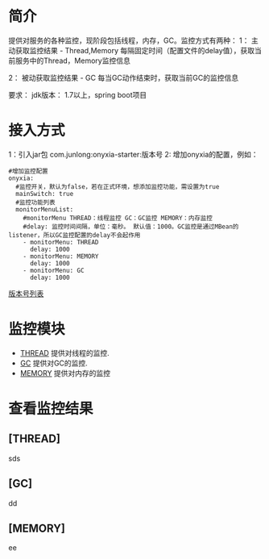 # 简介
提供对服务的各种监控，现阶段包括线程，内存，GC。监控方式有两种：
1： 主动获取监控结果 - Thread,Memory
    每隔固定时间（配置文件的delay值），获取当前服务中的Thread，Memory监控信息
    
2： 被动获取监控结果 - GC
    每当GC动作结束时，获取当前GC的监控信息

要求： jdk版本： 1.7以上，spring boot项目

# 接入方式
1：引入jar包 com.junlong:onyxia-starter:版本号
2: 增加onyxia的配置，例如：

```
#增加监控配置
onyxia:
  #监控开关，默认为false，若在正式环境，想添加监控功能，需设置为true
  mainSwitch: true
  #监控功能列表
  monitorMenuList:
    #monitorMenu THREAD：线程监控 GC：GC监控 MEMORY：内存监控
    #delay: 监控时间间隔，单位：毫秒。 默认值：1000。GC监控是通过MBean的listener，所以GC监控配置的delay不会起作用
    - monitorMenu: THREAD
      delay: 1000
    - monitorMenu: MEMORY
      delay: 1000
    - monitorMenu: GC
      delay: 1000
```

[版本号列表](/CHANGELOG.md)

# 监控模块

- [THREAD](#THREAD)  提供对线程的监控.
- [GC](#GC)  提供对GC的监控.
- [MEMORY](#MEMORY)  提供对内存的监控

# 查看监控结果

## [THREAD]
sds

## [GC]
dd
## [MEMORY]
ee